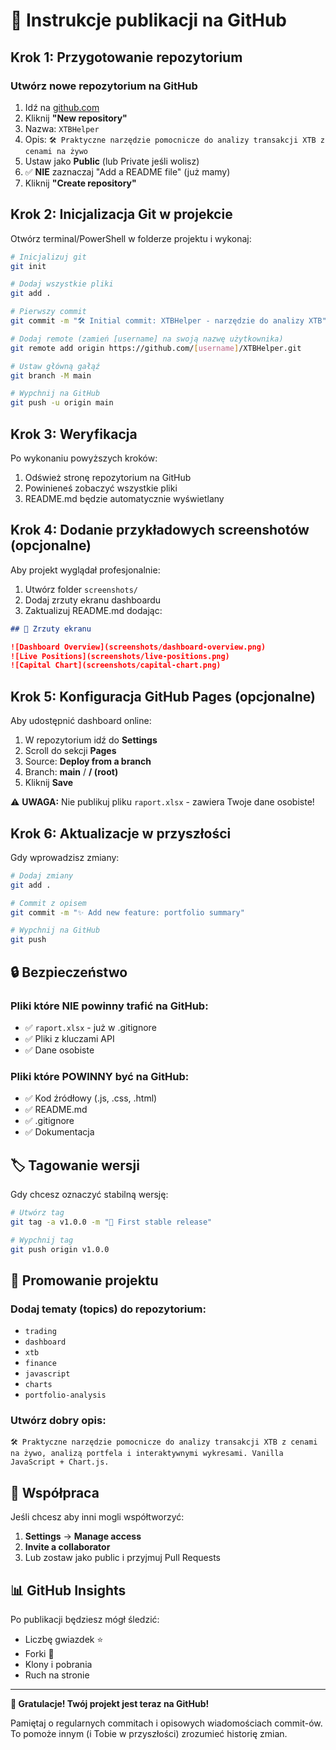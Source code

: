 # 🚀 Instrukcje publikacji na GitHub

## Krok 1: Przygotowanie repozytorium

### Utwórz nowe repozytorium na GitHub
1. Idź na [github.com](https://github.com)
2. Kliknij **"New repository"**
3. Nazwa: `XTBHelper`
4. Opis: `🛠️ Praktyczne narzędzie pomocnicze do analizy transakcji XTB z cenami na żywo`
5. Ustaw jako **Public** (lub Private jeśli wolisz)
6. ✅ **NIE** zaznaczaj "Add a README file" (już mamy)
7. Kliknij **"Create repository"**

## Krok 2: Inicjalizacja Git w projekcie

Otwórz terminal/PowerShell w folderze projektu i wykonaj:

```bash
# Inicjalizuj git
git init

# Dodaj wszystkie pliki
git add .

# Pierwszy commit
git commit -m "🛠️ Initial commit: XTBHelper - narzędzie do analizy XTB"

# Dodaj remote (zamień [username] na swoją nazwę użytkownika)
git remote add origin https://github.com/[username]/XTBHelper.git

# Ustaw główną gałąź
git branch -M main

# Wypchnij na GitHub
git push -u origin main
```

## Krok 3: Weryfikacja

Po wykonaniu powyższych kroków:
1. Odśwież stronę repozytorium na GitHub
2. Powinieneś zobaczyć wszystkie pliki
3. README.md będzie automatycznie wyświetlany

## Krok 4: Dodanie przykładowych screenshotów (opcjonalne)

Aby projekt wyglądał profesjonalnie:

1. Utwórz folder `screenshots/`
2. Dodaj zrzuty ekranu dashboardu
3. Zaktualizuj README.md dodając:

```markdown
## 📸 Zrzuty ekranu

![Dashboard Overview](screenshots/dashboard-overview.png)
![Live Positions](screenshots/live-positions.png)
![Capital Chart](screenshots/capital-chart.png)
```

## Krok 5: Konfiguracja GitHub Pages (opcjonalne)

Aby udostępnić dashboard online:

1. W repozytorium idź do **Settings**
2. Scroll do sekcji **Pages**
3. Source: **Deploy from a branch**
4. Branch: **main** / **/ (root)**
5. Kliknij **Save**

⚠️ **UWAGA:** Nie publikuj pliku `raport.xlsx` - zawiera Twoje dane osobiste!

## Krok 6: Aktualizacje w przyszłości

Gdy wprowadzisz zmiany:

```bash
# Dodaj zmiany
git add .

# Commit z opisem
git commit -m "✨ Add new feature: portfolio summary"

# Wypchnij na GitHub
git push
```

## 🔒 Bezpieczeństwo

### Pliki które NIE powinny trafić na GitHub:
- ✅ `raport.xlsx` - już w .gitignore
- ✅ Pliki z kluczami API
- ✅ Dane osobiste

### Pliki które POWINNY być na GitHub:
- ✅ Kod źródłowy (.js, .css, .html)
- ✅ README.md
- ✅ .gitignore
- ✅ Dokumentacja

## 🏷️ Tagowanie wersji

Gdy chcesz oznaczyć stabilną wersję:

```bash
# Utwórz tag
git tag -a v1.0.0 -m "🎉 First stable release"

# Wypchnij tag
git push origin v1.0.0
```

## 🌟 Promowanie projektu

### Dodaj tematy (topics) do repozytorium:
- `trading`
- `dashboard` 
- `xtb`
- `finance`
- `javascript`
- `charts`
- `portfolio-analysis`

### Utwórz dobry opis:
```
🛠️ Praktyczne narzędzie pomocnicze do analizy transakcji XTB z cenami na żywo, analizą portfela i interaktywnymi wykresami. Vanilla JavaScript + Chart.js.
```

## 🤝 Współpraca

Jeśli chcesz aby inni mogli współtworzyć:

1. **Settings** → **Manage access**
2. **Invite a collaborator**
3. Lub zostaw jako public i przyjmuj Pull Requests

## 📊 GitHub Insights

Po publikacji będziesz mógł śledzić:
- Liczbę gwiazdek ⭐
- Forki 🍴
- Klony i pobrania
- Ruch na stronie

---

**🎉 Gratulacje! Twój projekt jest teraz na GitHub!**

Pamiętaj o regularnych commitach i opisowych wiadomościach commit-ów. To pomoże innym (i Tobie w przyszłości) zrozumieć historię zmian.
